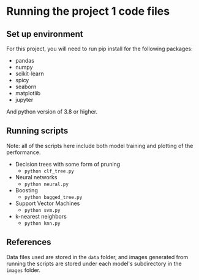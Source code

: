 # Running the project 1 code files

## Set up environment

For this project, you will need to run pip install for the following packages:

- pandas
- numpy
- scikit-learn
- spicy
- seaborn
- matplotlib
- jupyter

And python version of 3.8 or higher.

## Running scripts

Note: all of the scripts here include both model training and plotting of the performance.

- Decision trees with some form of pruning
  - `python clf_tree.py`
- Neural networks
  - `python neural.py`
- Boosting
  - `python bagged_tree.py`
- Support Vector Machines
  - `python svm.py`
- k-nearest neighbors
  - `python knn.py`

## References
Data files used are stored in the `data` folder, and images generated from running the scripts are stored under 
each model's subdirectory in the `images` folder. 